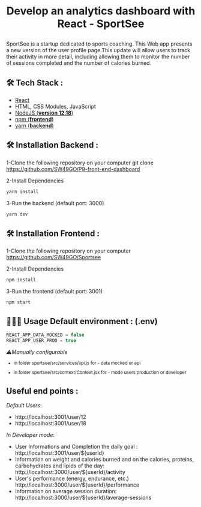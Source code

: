 
# <p align="center">Develop an analytics dashboard with React - SportSee</p>
SportSee is a startup dedicated to sports coaching. This Web app  presents a new version of the user profile page.This update will allow users to track their activity in more detail, including allowing them to monitor the number of sessions completed and the number of calories burned.

## 🛠️ Tech Stack :
- [React](https://reactjs.org/)
- HTML, CSS Modules, JavaScript
- [NodeJS (**version 12.18**)](https://nodejs.org/en/)
- [npm  (**frontend**)](https://www.npmjs.com)
- [yarn (**backend**)](https://yarnpkg.com) 


## 🛠️ Installation Backend :
1-Clone the following repository on your computer
git clone https://github.com/SW49GO/P9-front-end-dashboard

2-Install Dependencies   
```bash
yarn install
```
3-Run the backend (default port: 3000)
```bash
yarn dev
```
## 🛠️ Installation Frontend :
1-Clone the following repository on your computer
https://github.com/SW49GO/Sportsee

2-Install Dependencies   
```bash
npm install
```
3-Run the frontend (default port: 3001)
```bash
npm start
```

## 🧑🏻‍💻 Usage Default environment : (.env)
```js
REACT_APP_DATA_MOCKED = false
REACT_APP_USER_PROD = true
```
_⚠️Manually configurable_
<small>
- in folder sportsee/src/services/api.js for - data mocked or api

- in folder sportsee/src/context/Context.jsx for - mode users production or developer
</small>

## Useful end points :
_Default Users_:
- http://localhost:3001/user/12
- http://localhost:3001/user/18

_In Developer mode_:
- User Informations and Completion the daily goal : http://localhost:3001/user/${userId}
- Information on weight and calories burned and 
on the calories, proteins, carbohydrates and lipids of the day:  http://localhost:3000/user/${userId}/activity
- User's performance (energy, endurance, etc.) http://localhost:3000/user/${userId}/performance
- Information on average session duration: http://localhost:3000/user/${userId}/average-sessions
